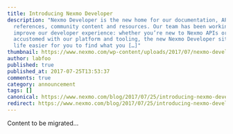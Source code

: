 ```yaml
---
title: Introducing Nexmo Developer
description: "Nexmo Developer is the new home for our documentation, API
  references, community content and resources. Our team has been working hard to
  improve our developer experience: whether you’re new to Nexmo APIs or a well
  accustomed with our platform and tooling, the new Nexmo Developer site makes
  life easier for you to find what you […]"
thumbnail: https://www.nexmo.com/wp-content/uploads/2017/07/nexmo-developer-card-1.png
author: labfoo
published: true
published_at: 2017-07-25T13:53:37
comments: true
category: announcement
tags: []
canonical: https://www.nexmo.com/blog/2017/07/25/introducing-nexmo-developer-dr
redirect: https://www.nexmo.com/blog/2017/07/25/introducing-nexmo-developer-dr
---
```

Content to be migrated...
